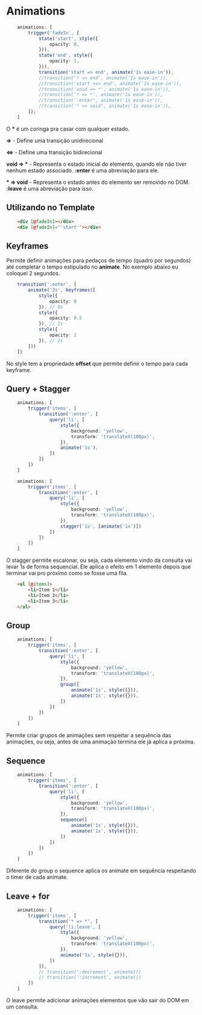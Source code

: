 # Animations

```ts
    animations: [
        trigger('fadeIn', [
            state('start', style({
                opacity: 0,
            })),
            state('end', style({
                opacity: 1,
            })),
            transition('start => end', animate('1s ease-in')),
            //transition('* => end', animate('1s ease-in')),
            //transition('start <=> end', animate('1s ease-in')),
            //transition('void => *', animate('1s ease-in')),
            //transition('* => *', animate('1s ease-in')),
            //transition(':enter', animate('1s ease-in')),
            //transition('* => void', animate('1s ease-in')),
        ]);
    ]
```

O **\*** é um coringa pra casar com qualquer estado.

**=>** - Define uma transição unidirecional

**<=>** - Define uma transição bidirecional

**void => \*** - Representa o estado inicial do elemento, quando ele não tiver nenhum estado associado. **:enter** é uma abreviação para ele.

**\* => void** - Representa o estado antes do elemento ser removido no DOM. **:leave** é uma abreviação para isso.

## Utilizando no Template

```html
    <div [@fadeIn]></div>
    <div [@fadeIn]="'start'"></div>
```


## Keyframes

Permite definir animações para pedaços de tempo (quadro por segundos) até completar o tempo estipulado no **animate**. No exemplo abaixo eu coloquei 2 segundos.

```ts
    transition(':enter', [
        animate('2s', keyframes([ 
            style({
                opacity: 0
            }), // 0s
            style({
                opacity: 0.5
            }), // 1s
            style({
                opacity: 1
            }), // 2s
        ]))
    ])
```

No style tem a propriedade **offset** que permite definir o tempo para cada keyframe.


## Query + Stagger

```ts
    animations: [
        trigger('items', [
            transition(':enter', [
                query('li', [
                    style({
                        background: 'yellow',
                        transform: 'translateX(100px)',
                    }),
                    animate('1s'),
                ])
            ])
        ])
    ]
```


```ts
    animations: [
        trigger('items', [
            transition(':enter', [
                query('li', [
                    style({
                        background: 'yellow',
                        transform: 'translateX(100px)',
                    }),
                    stagger('1s', [animate('1s')])
                ])
            ])
        ])
    ]
```

O stagger permite escalonar, ou seja, cada elemento vindo da consulta vai levar 1s de forma sequencial. Ele aplica o efeito em 1 elemento depois que terminar vai pro próximo como se fosse uma fila.


```html
    <ul [@items]>
        <li>Item 1</li>
        <li>Item 2</li>
        <li>Item 3</li>
    </ul>
```

## Group


```ts
    animations: [
        trigger('items', [
            transition(':enter', [
                query('li', [
                    style({
                        background: 'yellow',
                        transform: 'translateX(100px)',
                    }),
                    group([
                        animate('1s', style({})),
                        animate('1s', style({})),
                    ])
                ])
            ])
        ])
    ]
```

Permite criar grupos de animações sem respeitar a sequência das animações, ou seja, antes de uma animação termina ele já aplica a próxima.

## Sequence


```ts
    animations: [
        trigger('items', [
            transition(':enter', [
                query('li', [
                    style({
                        background: 'yellow',
                        transform: 'translateX(100px)',
                    }),
                    sequence([
                        animate('1s', style({})),
                        animate('1s', style({})),
                    ])
                ])
            ])
        ])
    ]
```


Diferente do group o sequence aplica os animate em sequência respeitando o timer de cada animate.

## Leave + for

```ts
    animations: [
        trigger('items', [
            transition('* => *', [
                query('li:leave', [
                    style({
                        background: 'yellow',
                        transform: 'translateX(100px)',
                    }),
                    animate('1s', style({})), 
                ])
            ]),
            // transition(':decrement', animate())
            // transition(':increment', animate())
        ])
    ]
```

O leave permite adicionar animações elementos que vão sair do DOM em um consulta.
